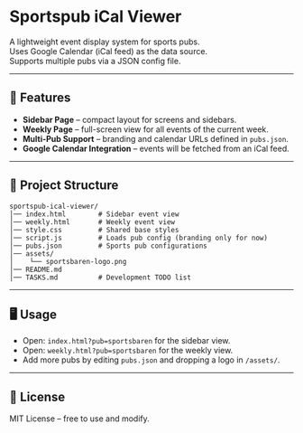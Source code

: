 # Sportspub iCal Viewer

A lightweight event display system for sports pubs.  
Uses Google Calendar (iCal feed) as the data source.  
Supports multiple pubs via a JSON config file.

---

## 🚀 Features
- **Sidebar Page** – compact layout for screens and sidebars.
- **Weekly Page** – full-screen view for all events of the current week.
- **Multi-Pub Support** – branding and calendar URLs defined in `pubs.json`.
- **Google Calendar Integration** – events will be fetched from an iCal feed.

---

## 📂 Project Structure
```
sportspub-ical-viewer/
│── index.html        # Sidebar event view
│── weekly.html       # Weekly event view
│── style.css         # Shared base styles
│── script.js         # Loads pub config (branding only for now)
│── pubs.json         # Sports pub configurations
│── assets/
│    └── sportsbaren-logo.png
│── README.md
│── TASKS.md          # Development TODO list
```

---

## 🖥️ Usage
- Open: `index.html?pub=sportsbaren` for the sidebar view.
- Open: `weekly.html?pub=sportsbaren` for the weekly view.
- Add more pubs by editing `pubs.json` and dropping a logo in `/assets/`.

---

## 📄 License
MIT License – free to use and modify.
